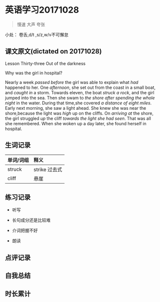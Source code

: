 # 英语学习20171028

> 慢速 大声 夸张

小处： 卷舌,d/t ,s/z,w/v不可懈怠

## 课文原文(dictated on 20171028)

Lesson Thirty-three  Out of the darkness

Why was the girl in hospital?

Nearly a week _passed before_ the girl was able to explain what _had_ happened to her.
One _afternoon_, she set out from the coast in a small boat, and _caught_ _in_ a storm.
Towards eleven, the boat _struck_ _a rock_, and the girl jumped into the sea.
Then she swam to _the shore after spending the whole night_ in the water.
During that time,she covered _a_ _distance of eight miles_.
Early next morning, she saw a light ahead.
She knew she was near the shore,because the light was _high_ up on the cliffs.
On _arriving at_ the shore, the girl struggled _up_ the cliff _towards the light she had seen_.
That was all she remembered.
When she woken up a day later, she found herself in hospital.

## 生词记录
| 单词/词组 | 释义   |
| :---- | :--- |
| struck | strike 过去式 |
| cliff | 悬崖 |

## 练习记录
* 听写
 * 长句成分还是比较难
 * 介词把握不好

* 朗读

## 点评记录

## 自我总结

## 时长累计
